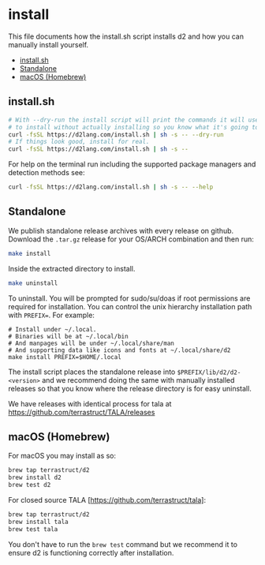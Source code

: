 # install

This file documents how the install.sh script installs d2 and how you can
manually install yourself.

<!-- toc -->

- [install.sh](#installsh)
- [Standalone](#standalone)
- [macOS (Homebrew)](#macos-homebrew)

<!-- tocstop -->

## install.sh

```sh
# With --dry-run the install script will print the commands it will use
# to install without actually installing so you know what it's going to do.
curl -fsSL https://d2lang.com/install.sh | sh -s -- --dry-run
# If things look good, install for real.
curl -fsSL https://d2lang.com/install.sh | sh -s --
```

For help on the terminal run including the supported package managers
and detection methods see:

```sh
curl -fsSL https://d2lang.com/install.sh | sh -s -- --help
```

## Standalone

We publish standalone release archives with every release on github.
Download the `.tar.gz` release for your OS/ARCH combination and then run:

```sh
make install
```

Inside the extracted directory to install.

```sh
make uninstall
```

To uninstall. You will be prompted for sudo/su/doas if root permissions
are required for installation. You can control the unix hierarchy installation
path with `PREFIX=`. For example:

```
# Install under ~/.local.
# Binaries will be at ~/.local/bin
# And manpages will be under ~/.local/share/man
# And supporting data like icons and fonts at ~/.local/share/d2
make install PREFIX=$HOME/.local
```

The install script places the standalone release into `$PREFIX/lib/d2/d2-<version>`
and we recommend doing the same with manually installed releases so that you
know where the release directory is for easy uninstall.

We have releases with identical process for tala at https://github.com/terrastruct/TALA/releases

## macOS (Homebrew)

For macOS you may install as so:

```sh
brew tap terrastruct/d2
brew install d2
brew test d2
```

For closed source TALA [https://github.com/terrastruct/tala]:

```sh
brew tap terrastruct/d2
brew install tala
brew test tala
```

You don't have to run the `brew test` command but we recommend it to ensure d2 is
functioning correctly after installation.
